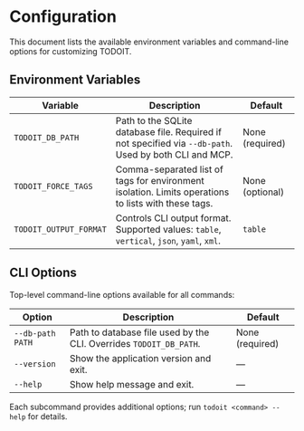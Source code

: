 # Configuration

This document lists the available environment variables and command-line options for customizing TODOIT.

## Environment Variables

| Variable | Description | Default |
|----------|-------------|---------|
| `TODOIT_DB_PATH` | Path to the SQLite database file. Required if not specified via `--db-path`. Used by both CLI and MCP. | None (required) |
| `TODOIT_FORCE_TAGS` | Comma-separated list of tags for environment isolation. Limits operations to lists with these tags. | None (optional) |
| `TODOIT_OUTPUT_FORMAT` | Controls CLI output format. Supported values: `table`, `vertical`, `json`, `yaml`, `xml`. | `table` |

## CLI Options

Top-level command-line options available for all commands:

| Option | Description | Default |
|--------|-------------|---------|
| `--db-path PATH` | Path to database file used by the CLI. Overrides `TODOIT_DB_PATH`. | None (required) |
| `--version` | Show the application version and exit. | — |
| `--help` | Show help message and exit. | — |

Each subcommand provides additional options; run `todoit <command> --help` for details.